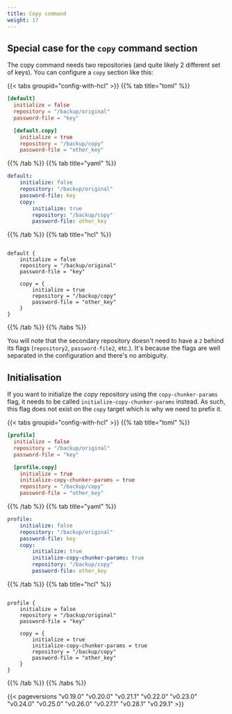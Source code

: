 ```yaml
---
title: Copy command
weight: 17
---
```




## Special case for the `copy` command section

The copy command needs two repositories (and quite likely 2 different set of keys). You can configure a `copy` section like this:


{{< tabs groupid="config-with-hcl" >}}
{{% tab title="toml" %}}

```toml
[default]
  initialize = false
  repository = "/backup/original"
  password-file = "key"

  [default.copy]
    initialize = true
    repository = "/backup/copy"
    password-file = "other_key"
```

{{% /tab %}}
{{% tab title="yaml" %}}

```yaml
default:
    initialize: false
    repository: "/backup/original"
    password-file: key
    copy:
        initialize: true
        repository: "/backup/copy"
        password-file: other_key
```

{{% /tab %}}
{{% tab title="hcl" %}}


```hcl

default {
    initialize = false
    repository = "/backup/original"
    password-file = "key"

    copy = {
        initialize = true
        repository = "/backup/copy"
        password-file = "other_key"
    }
}
```

{{% /tab %}}
{{% /tabs %}}

You will note that the secondary repository doesn't need to have a `2` behind its flags (`repository2`, `password-file2`, etc.). It's because the flags are well separated in the configuration and there's no ambiguity.

## Initialisation

If you want to initialize the *copy* repository using the `copy-chunker-params` flag, it needs to be called `initialize-copy-chunker-params` instead. As such, this flag does not exist on the `copy` target which is why we need to prefix it.


{{< tabs groupid="config-with-hcl" >}}
{{% tab title="toml" %}}

```toml
[profile]
  initialize = false
  repository = "/backup/original"
  password-file = "key"

  [profile.copy]
    initialize = true
    initialize-copy-chunker-params = true
    repository = "/backup/copy"
    password-file = "other_key"
```

{{% /tab %}}
{{% tab title="yaml" %}}

```yaml
profile:
    initialize: false
    repository: "/backup/original"
    password-file: key
    copy:
        initialize: true
        initialize-copy-chunker-params: true
        repository: "/backup/copy"
        password-file: other_key
```

{{% /tab %}}
{{% tab title="hcl" %}}


```hcl

profile {
    initialize = false
    repository = "/backup/original"
    password-file = "key"

    copy = {
        initialize = true
        initialize-copy-chunker-params = true
        repository = "/backup/copy"
        password-file = "other_key"
    }
}
```

{{% /tab %}}
{{% /tabs %}}

{{< pageversions "v0.19.0" "v0.20.0" "v0.21.1" "v0.22.0" "v0.23.0" "v0.24.0" "v0.25.0" "v0.26.0" "v0.27.1" "v0.28.1" "v0.29.1" >}}
